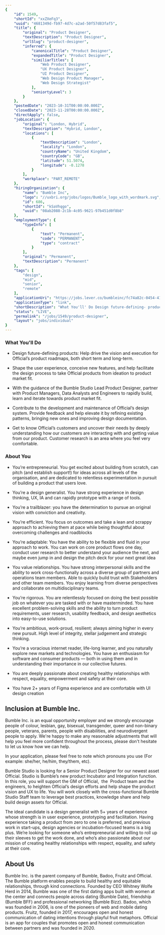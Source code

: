 ```yaml
---
{
	"id": 1549,
	"shortId": "xxZXeFq3",
	"uuid": "4681349d-fb97-4d7c-a2ad-50f57d83faf5",
	"title": {
		"original": "Product Designer",
		"textDescription": "Product Designer",
		"urlSlug": "product-designer",
		"inferred": {
			"canonicalTitle": "Product Designer",
			"expandedTitle": "Product Designer",
			"similiarTitles": [
				"Web Product Designer",
				"UX Product Designer",
				"UI Product Designer",
				"Web Design Product Manager",
				"Web Design Strategist"
			],
			"seniortyLevel": 3
		}
	},
	"postedDate": "2023-10-31T00:00:00.000Z",
	"closedDate": "2023-11-28T00:00:00.000Z",
	"directApply": false,
	"jobLocation": {
		"original": "London, Hybrid",
		"textDescription": "Hybrid, London",
		"locations": [
			{
				"textDescription": "London",
				"locality": "London",
				"countryName": "United Kingdom",
				"countryCode": "GB",
				"latitude": 51.5074,
				"longitude": -0.1278
			}
		],
		"workplace": "PART_REMOTE"
	},
	"hiringOrganization": {
		"name": "Bumble Inc",
		"logo": "//uxbri.org/jobs/logos/Bumble_logo_with_wordmark.svg",
		"id": 686,
		"shortId": "kSaVhqgo",
		"uuid": "08ab2088-2c1b-4c05-9621-97b451d0f8b8"
	},
	"employmentType": {
		"typeInfo": [
			{
				"text": "Permanent",
				"code": "PERMANENT",
				"type": "contract"
			}
		],
		"original": "Permanent",
		"textDescription": "Permanent"
	},
	"tags": [
		"design",
		"mid",
		"senior",
		"remote"
	],
	"applicationUri": "https://jobs.lever.co/bumbleinc/fc74a82c-0454-41d9-8948-626e048be48e/apply",
	"applicationType": "link",
	"shortDescription": "What You'll' Do Design future-defining- products: Help drive the vision and execution for Official’s’ product roadmaps, both short term and long-term-. Shape the user experience, conceive new",
	"status": "LIVE",
	"permalink": "/jobs/1549/product-designer",
	"layout": "jobs/individual"
}
---
```

<h3>What You'll Do</h3><ul><li><p>Design future-defining products: Help drive the vision and execution for Official’s product roadmaps, both short term and long-term.</p></li><li><p>Shape the user experience, conceive new features, and help facilitate the design process to take Official products from ideation to product market fit.</p></li><li><p>With the guidance of the Bumble Studio Lead Product Designer, partner with Product Managers, Data Analysts and Engineers to rapidly build, learn and iterate towards product market fit.</p></li><li><p>Contribute to the development and maintenance of Official’s design system. Provide feedback and help elevate it by refining existing patterns, bringing new ones and improving design documentation.</p></li><li><p>Get to know Official’s customers and uncover their needs by deeply understanding how our customers are interacting with and getting value from our product. Customer research is an area where you feel very comfortable.&nbsp;</p></li></ul><h3>About You</h3><ul><li><p>You’re entrepreneurial. You get excited about building from scratch, can pitch (and establish support!) for ideas across all levels of the organisation, and are dedicated to relentless experimentation in pursuit of building a product that users love.</p></li><li><p>You’re a design generalist. You have strong experience in design thinking, UX, IA and can rapidly prototype with a range of tools.&nbsp;</p></li><li><p>You’re a trailblazer: you have the determination to pursue an original vision with conviction and creativity.</p></li><li><p>You’re efficient. You focus on outcomes and take a lean and scrappy approach to achieving them at pace while being thoughtful about overcoming challenges and roadblocks</p></li><li><p>You’re adaptable: You have the ability to be flexible and fluid in your approach to work. You can work on core product flows one day, conduct user research to better understand your audience the next, and maybe even jump in and design the pitch deck for your next great idea</p></li><li><p>You value relationships. You have strong interpersonal skills and the ability to work cross-functionally across a diverse group of partners and operations team members. Able to quickly build trust with Stakeholders and other team members. You enjoy learning from diverse perspectives and collaborate on multidisciplinary teams.</p></li><li><p>You’re rigorous. You are relentlessly focused on doing the best possible job on whatever you are tasked with or have masterminded. You have excellent problem-solving skills and the ability to turn product requirements, user research, usability feedback, and design aesthetics into easy-to-use solutions.</p></li><li><p>You’re ambitious, work-proud, resilient; always aiming higher in every new pursuit. High level of integrity, stellar judgement and strategic thinking.</p></li><li><p>You’re a voracious internet reader, life-long learner, and you naturally explore new markets and technologies. You have an enthusiasm for software and consumer products — both in using them and in understanding their importance in our collective futures.</p></li><li><p>You are deeply passionate about creating healthy relationships with respect, equality, empowerment and safety at their core.</p></li><li><p>You have 2+ years of Figma experience and are comfortable with UI design creation</p></li></ul><h2>Inclusion at Bumble Inc.&nbsp;</h2><p>Bumble Inc. is an equal opportunity employer and we strongly encourage people of colour, lesbian, gay, bisexual, transgender, queer and non-binary people, veterans, parents, people with disabilities, and neurodivergent people to apply. We're happy to make any reasonable adjustments that will help you feel more confident throughout the process, please don't hesitate to let us know how we can help.</p><p>In your application, please feel free to note which pronouns you use (For example: she/her, he/him, they/them, etc).</p><p>Bumble Studio is looking for a Senior Product Designer for our newest asset Official. Studio is Bumble’s new product Incubator and Integration function. In this role, you will support the GM of Official,&nbsp; the&nbsp; Product team and the engineers, to heighten Official’s design efforts and help shape the product vision and UX to life. You will work closely with the cross-functional Bumble Studio Staff team to leverage best practices, knowledge share and help build design assets for Official.&nbsp;</p><p>The ideal candidate is a design generalist with 5+ years of experience whose strength is in user experience, prototyping and facilitation. Having experience taking a product from zero to one is preferred, and previous work in start-ups, design agencies or incubation-focused teams is a big plus. We’re looking for someone who’s entrepreneurial and willing to roll up their sleeves to get the work done, and who’s also passionate about our mission of creating healthy relationships with respect, equality, and safety at their core.&nbsp;</p><h2>About Us</h2><p>Bumble Inc. is the parent company of Bumble, Badoo, Fruitz and Official. The Bumble platform enables people to build healthy and equitable relationships, through kind connections. Founded by CEO Whitney Wolfe Herd in 2014, Bumble was one of the first dating apps built with women at the center and connects people across dating (Bumble Date), friendship (Bumble BFF) and professional networking (Bumble Bizz). Badoo, which was founded in 2006, is one of the pioneers of web and mobile dating products. Fruitz, founded in 2017, encourages open and honest communication of dating intentions through playful fruit metaphors. Official is an app for couples that promotes open and honest communication between partners and was founded in 2020.</p>
